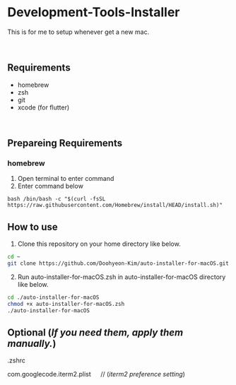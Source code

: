 # Development-Tools-Installer

This is for me to setup whenever get a new mac.

<br>

## Requirements

- homebrew
- zsh
- git
- xcode (for flutter)

<br>

## Prepareing Requirements
### homebrew
1. Open terminal to enter command
2. Enter command below

```bash /bin/bash -c "$(curl -fsSL https://raw.githubusercontent.com/Homebrew/install/HEAD/install.sh)" ```
 

## How to use

1. Clone this repository on your home directory like below.

``` bash 
cd ~
git clone https://github.com/Doohyeon-Kim/auto-installer-for-macOS.git
```

2. Run auto-installer-for-macOS.zsh in auto-installer-for-macOS directory like below.

``` bash
cd ./auto-installer-for-macOS
chmod +x auto-installer-for-macOS.zsh
./auto-installer-for-macOS
```


## Optional (*If you need them, apply them manually.*)

.zshrc

com.googlecode.iterm2.plist &emsp; // (*iterm2 preference setting*)

